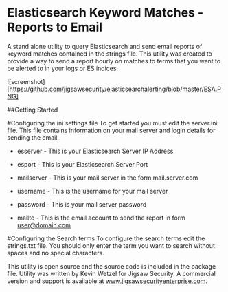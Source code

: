 # Elasticsearch Keyword Matches - Reports to Email
A stand alone utility to query Elasticsearch and send email reports of keyword matches contained in the strings file. This utility was created to provide a way to send a report hourly on matches to terms that you want to be alerted to in your logs or ES indices. 

![screenshot][https://github.com/jigsawsecurity/elasticsearchalerting/blob/master/ESA.PNG]

##Getting Started

#Configuring the ini settings file
To get started you must edit the server.ini file. This file contains information on your mail server and login details for sending the email. 

- esserver - This is your Elasticsearch Server IP Address

- esport - This is your Elasticsearch Server Port

- mailserver - This is your mail server in the form mail.server.com

- username - This is the username for your mail server

- password - This is your mail server password

- mailto - This is the email account to send the report in form user@domain.com

#Configuring the Search terms
To configure the search terms edit the strings.txt file. You should only enter the term you want to search without spaces and no special characters. 

This utility is open source and the source code is included in the package file. Utility was written by Kevin Wetzel for Jigsaw Security. A commercial version and support is available at www.jigsawsecurityenterprise.com. 


